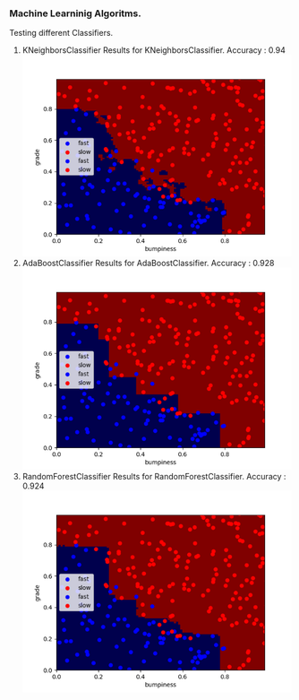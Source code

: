 ### Machine Learninig Algoritms.

Testing different Classifiers.

1. KNeighborsClassifier
Results for KNeighborsClassifier.
Accuracy : 0.94
![result](./KNeighborsClassifier/test.png)
2. AdaBoostClassifier
Results for AdaBoostClassifier.
Accuracy : 0.928
![result](./AdaBoostClassifier/test.png)
3. RandomForestClassifier 
Results for RandomForestClassifier.
Accuracy : 0.924
![result](./RandomForestClassifier/test.png)
